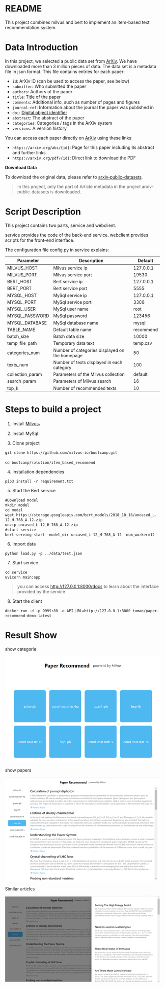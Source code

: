 # README

This project combines milvus and bert to implement an item-based text recommendation system.

# Data Introduction

In this project, we selected a public data set from [ArXiv](https://arxiv.org/). We have downloaded more than 3 million pieces of data. The data set is a metadata file in json format. This file contains entries for each paper:

- `id`: ArXiv ID (can be used to access the paper, see below)
- `submitter`: Who submitted the paper
- `authors`: Authors of the paper
- `title`: Title of the paper
- `comments`: Additional info, such as number of pages and figures
- `journal-ref`: Information about the journal the paper was published in
- `doi`: [Digital object identifier](https://www.doi.org/)
- `abstract`: The abstract of the paper
- `categories`: Categories / tags in the ArXiv system
- `versions`: A version history

You can access each paper directly on [ArXiv](https://arxiv.org/) using these links:

- `https://arxiv.org/abs/{id}`: Page for this paper including its abstract and further links
- `https://arxiv.org/pdf/{id}`: Direct link to download the PDF

**Download Data**

To download the original data, please refer to [arxiv-public-datasets](https://github.com/mattbierbaum/arxiv-public-datasets).

> In this project, only the part of Article metadata in the project arxiv-public-datasets is downloaded.



# Script Description

This project contains two parts, service and webclient.

service provides the code of the back-end service. webclient provides scripts for the front-end interface.

The configuration file config.py in service explains:

| Parameter        | Description                                    | Default   |
| ---------------- | ---------------------------------------------- | --------- |
| MILVUS_HOST      | Milvus service ip                              | 127.0.0.1 |
| MILVUS_PORT      | Milvus service port                            | 19530     |
| BERT_HOST        | Bert service ip                                | 127.0.0.1 |
| BERT_PORT        | Bert service port                              | 5555      |
| MYSQL_HOST       | MySql service ip                               | 127.0.0.1 |
| MYSQL_PORT       | MySql service port                             | 3306      |
| MYSQL_USER       | MySql user name                                | root      |
| MYSQL_PASSWORD   | MySql password                                 | 123456    |
| MYSQL_DATABASE   | MySql database  name                           | mysql     |
| TABLE_NAME       | Default table name                             | recommend |
| batch_size       | Batch data size                                | 10000     |
| temp_file_path   | Temporary data text                            | temp.csv  |
| categories_num   | Number of categories displayed on the homepage | 50        |
| texts_num        | Number of texts displayed in each category     | 100       |
| collection_param | Parameters of the Milvus collection            | default   |
| search_param     | Parameters of Milvus search                    | 16        |
| top_k            | Number of recommended texts                    | 10        |



# Steps to build a project

1. Install [Milvus](https://milvus.io/cn/docs/v0.10.2/milvus_docker-cpu.md)。

2. Install MySql.

3. Clone project

```shell
git clone https://github.com/milvus-io/bootcamp.git

cd bootcanp/solution/item_based_recommend
```

4. Installation dependencies

```shell
pip3 install -r requirement.txt
```

5. Start the Bert service

```
#Download model
mkdir model
cd model
wget https://storage.googleapis.com/bert_models/2018_10_18/uncased_L-12_H-768_A-12.zip
unzip uncased_L-12_H-768_A-12.zip
#start service
bert-serving-start -model_dir uncased_L-12_H-768_A-12 -num_worker=12
```

6. Import data

```shell
python load.py -p ../data/test.json
```



7. Start service

```shell
cd service
uvicorn main:app
```

> you can access http://127.0.0.1:8000/docs to learn about the interface provided by the service

8. Start the client

```
docker run -d -p 9999:80 -e API_URL=http://127.0.0.1:8000 tumao/paper-recommend-demo:latest
```



# Result Show

show categorie

![1600246331](img/1600246331.png)

show papers

![1600246331](img/1600246467.png)

Similar articles

![1600246331](img/1600246498.png)


